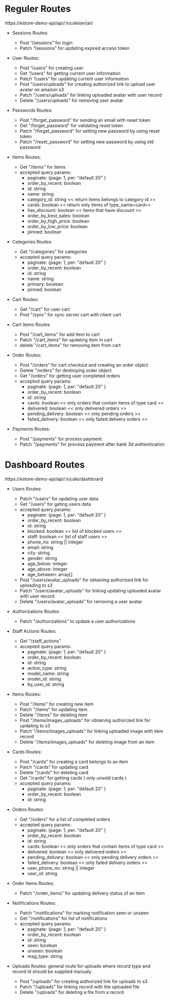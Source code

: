 # Reguler Routes

https://estore-demo-api/api/:locale(en|ar)

- Sessions Routes:

  - Post “/sessions” for login
  - Patch “/sessions” for updating expired access token

- User Routes:

  - Post “/users” for creating user
  - Get “/users” for getting current user information
  - Patch “/users” for updating current user information
  - Post "/users/uploads" for creating authorized link to upload user avatar on amazon s3
  - Patch "/users/uploads" for linking uploaded avatar with user record
  - Delete "/users/uploads" for removing user avatar

- Passwords Routes:

  - Post "/forget_password" for sending an email with reset token
  - Get "/forget_password" for validating reset token
  - Patch "/forget_password" for setting new password by using reset token
  - Patch "/reset_password" for setting new password by using old password

- Items Routes:

  - Get "/items" for items
  - accepted query params:
    - paginate: {page: 1, per: "default 20" }
    - order_by_recent: boolean
    - id: string
    - name: string
    - category_id: string << return items belongs to category id >>
    - cards: boolean << return only items of type_name=card>>
    - has_discount: boolean << items that have discount >>
    - order_by_best_sales: boolean
    - order_by_high_price: boolean
    - order_by_low_price: boolean
    - pinned: boolean

- Categories Routes:

  - Get "/categories" for categories
  - accepted query params:
    - paginate: {page: 1, per: "default 20" }
    - order_by_recent: boolean
    - id: string
    - name: string
    - primary: boolean
    - pinned: boolean

- Cart Routes:

  - Get "/cart" for user cart
  - Post "/sync" for sync server cart with client cart

- Cart Items Routes

  - Post "/cart_items" for add item to cart
  - Patch "/cart_items" for updating item in cart
  - delete "/cart_items" for removing item from cart

- Order Routes:

  - Post "/orders" for cart checkout and creating an order object
  - Delete "/orders" for destroying order object
  - Get "/orders" for getting user completed orders
  - accepted query params:
    - paginate: {page: 1, per: "default 20" }
    - order_by_recent: boolean
    - id: string
    - cards: boolean << only orders that contain items of type card >>
    - delivered: boolean << only delivered orders >>
    - pending_delivery: boolean << only pending orders >>
    - failed_delivery: boolean << only failed delivery orders >>

- Payments Routes:

  - Post "/payments" for process payment.
  - Patch "/payments" for process payment after bank 3d authentication

# Dashboard Routes

https://estore-demo-api/api/:locale/dashboard

- Users Routes:

  - Patch "/users" for updating user data
  - Get "/users" for geting users data
  - accepted query params:
    - paginate: {page: 1, per: "default 20" }
    - order_by_recent: boolean
    - id: string
    - blocked: boolean << list of blocked users >>
    - staff: boolean << list of staff users >>
    - phone_no: string || integer
    - email: string
    - city: string
    - gender: string
    - age_below: integer
    - age_above: integer
    - age_between: array[]
  - Post "/users/avatar_uploads" for obtaining authorized link for uploading to s3
  - Patch "/users/avatar_uploads" for linking updating uploaded avatar with user record
  - Delete "/users/avatar_uploads" for removing a user avatar

- Authorizations Routes:

  - Patch "/authorizations" to update a user authorizations

- Staff Actions Routes:

  - Get "/staff_actions"
  - accepted query params:
    - paginate: {page: 1, per: "default 20" }
    - order_by_recent: boolean
    - id: string
    - action_type: string
    - model_name: string
    - model_id: string
    - by_user_id: string

- Items Routes:

  - Post "/items" for creating new item
  - Patch "/items" for updating item
  - Delete "/items" for deleting item
  - Post "/items/images_uploads" for obtaining authorized link for updating to s3
  - Patch "/items/images_uploads" for linking uploaded image with item record
  - Delete "/items/images_uploads" for deleting image from an item

- Cards Routes:

  - Post "/cards" for creating a card belongs to an item
  - Patch "/cards" for updating card
  - Delete "/cards" for deleting card
  - Get "/cards" for getting cards ( only unsold cards )
  - accepted query params:
    - paginate: {page: 1, per: "default 20" }
    - order_by_recent: boolean
    - id: string

- Orders Routes:

  - Get "/orders" for a list of completed orders
  - accepted query params:
    - paginate: {page: 1, per: "default 20" }
    - order_by_recent: boolean
    - id: string
    - cards: boolean << only orders that contain items of type card >>
    - delivered: boolean << only delivered orders >>
    - pending_delivery: boolean << only pending delivery orders >>
    - failed_delivery: boolean << only failed delivery orders >>
    - user_phone_no: string || integer
    - user_id: string

- Order Items Routes:

  - Patch "/order_items" for updating delivery status of an item

- Notifications Routes:

  - Patch "/notifications" for marking notification seen or unseen
  - Get "/notifications" for list of notifications
  - accepted query params:
    - paginate: {page: 1, per: "default 20" }
    - order_by_recent: boolean
    - id: string
    - seen: boolean
    - unseen: boolean
    - msg_type: string

- Uploads Routes:
  general route for uploads where record type and record id should be supplied manualy

  - Post "/uploads" for creating authorized link for uploads to s3
  - Patch "/uploads" for linking record with the uploaded file
  - Delete "/uploads" for deleting a file from a record
